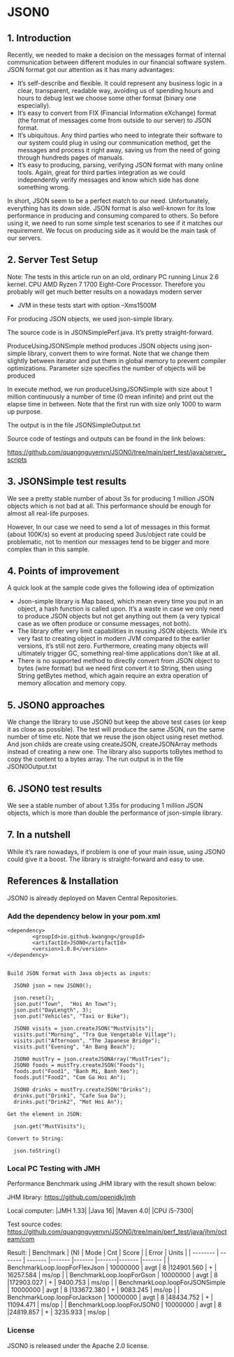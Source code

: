 # JSON0

## 1. Introduction

Recently, we needed to make a decision on the messages format of internal communication between different modules in our financial software system. JSON format got our attention as it has many advantages:

-	It’s self-describe and flexible. It could represent any business logic in a clear, transparent, readable way, avoiding us of spending hours and hours to debug lest we choose some other format (binary one especially).
-	It’s easy to convert from FIX (Financial Information eXchange) format (the format of messages come from outside to our server) to JSON format.
-	It’s ubiquitous. Any third parties who need to integrate their software to our system could plug in using our communication method, get the messages and process it right away, saving us from the need of going through hundreds pages of manuals.
-	It’s easy to producing, parsing, verifying JSON format with many online tools. Again, great for third parties integration as we could independently verify messages and know which side has done something wrong.

In short, JSON seem to be a perfect match to our need. Unfortunately, everything has its down side. JSON format is also well-known for its low performance in producing and consuming compared to others. So before using it, we need to run some simple test scenarios to see if it matches our requirement. We focus on producing side as it would be the main task of our servers.

## 2. Server Test Setup

Note: The tests in this article run on an old, ordinary PC running Linux 2.6 kernel. CPU AMD Ryzen 7 1700 Eight-Core Processor. Therefore you probably will get much better results on a nowadays modern server
-	JVM in these tests start with option –Xms1500M

For producing JSON objects, we used json-simple library.

The source code is in JSONSimplePerf.java. It’s pretty straight-forward.

ProduceUsingJSONSimple method produces JSON objects using json-simple library, convert them to wire format. Note that we change them slightly between iterator and put them in global memory to prevent compiler optimizations. Parameter size specifies the number of objects will be produced

In execute method, we run produceUsingJSONSimple with size about 1 million continuously a number of time (0 mean infinite) and print out the elapse time in between. Note that the first run with size only 1000 to warm up purpose.

The output is in the file JSONSimpleOutput.txt

Source code of testings and outputs can be found in the link belows:

https://github.com/quangnguyenvn/JSON0/tree/main/perf_test/java/server_scripts


## 3.	JSONSimple test results

We see a pretty stable number of about 3s for producing 1 million JSON objects which is not bad at all. This performance should be enough for almost all real-life purposes.

However, In our case we need to send a lot of messages in this format (about 100K/s) so event at producing speed 3us/object rate could be problematic, not to mention our messages tend to be bigger and more complex than in this sample.

## 4. Points of improvement

A quick look at the sample code gives the following idea of optimization
-	Json-simple library is Map based, which mean every time you put in an object, a hash function is called upon. It’s a waste in case we only need to produce JSON objects but not get anything out them (a very typical case as we often produce or consume messages, not both).
-	The library offer very limit capabilities in reusing JSON objects. While it’s very fast to creating object in modern JVM compared to the earlier versions, it’s still not zero. Furthermore, creating many objects will ultimately trigger GC, something real-time applications don’t like at all.
-	There is no supported method to directly convert from JSON object to bytes (wire format) but we need first convert it to String, then using String getBytes method, which again require an extra operation of memory allocation and memory copy.

## 5. JSON0 approaches

We change the library to use JSON0 but keep the above test cases (or keep it as close as possible). The test will produce the same JSON, run the same number of time etc.
Note that we reuse the json object using reset method. And json childs are create using createJSON, createJSONArray methods instead of creating a new one. The library also supports toBytes method to copy the content to a bytes array.
The run output is in the file JSON0Output.txt

## 6. JSON0 test results
We see a stable number of about 1.35s for producing 1 million JSON objects, which is more than double the performance of json-simple library.

## 7. In a nutshell
While it’s rare nowadays, if problem is one of your main issue, using JSON0 could give it a boost. The library is straight-forward and easy to use.


## References & Installation

JSON0 is already deployed on Maven Central Repositories.

### Add the dependency below in your pom.xml
```
<dependency>
    	<groupId>io.github.kwangng</groupId>
    	<artifactId>JSON0</artifactId>
    	<version>1.0.8</version>
</dependency>


Build JSON format with Java objects as inputs:

  JSON0 json = new JSON0();

  json.reset();
  json.put("Town",  "Hoi An Town");
  json.put("DayLength", 3);
  json.put("Vehicles", "Taxi or Bike");

  JSON0 visits = json.createJSON("MustVisits");
  visits.put("Morning", "Tra Que Vengetable Village");
  visits.put("Afternoon", "The Japanese Bridge");
  visits.put("Evening", "An Bang Beach");

  JSON0 mustTry = json.createJSONArray("MustTries");
  JSON0 foods = mustTry.createJSON("Foods");
  foods.put("Food1", "Banh Mi, Banh Xeo");
  foods.put("Food2", "Com Ga Hoi An");

  JSON0 drinks = mustTry.createJSON("Drinks");
  drinks.put("Drink1", "Cafe Sua Da");
  drinks.put("Drink2", "Mot Hoi An");

Get the element in JSON:

  json.get("MustVisits");

Convert to String:

  json.toString()

```

### Local PC Testing with JMH

Performance Benchmark using JHM library with the result shown below:

JHM library:
https://github.com/openjdk/jmh

Local computer:
|JMH 1.33|
|Java 16|
|Maven 4.0|
|CPU i5-7300|

Test source codes:
https://github.com/quangnguyenvn/JSON0/tree/main/perf_test/java/jhm/octeam/com

Result:
| Benchmark    						| (N) 		|  Mode  	| Cnt 		| Score 		| 		| Error	 		|	 Units 	|
| -------- 							| ------- 	|  -------  |-------   	|------- 		|-------|------- 		|------- 	|
| BenchmarkLoop.loopForFlexJson		| 10000000 	|	avgt	|	8		|124901.560		|	+	|	16257.584	|	ms/op	|
| BenchmarkLoop.loopForGson 		| 10000000  |	avgt	|	8		|172903.027		|	+	|	9400.753	|	ms/op	|
| BenchmarkLoop.loopForJSONSimple   | 10000000  |	avgt	|	8		|133672.380		|	+	|	9083.245	|	ms/op	|
| BenchmarkLoop.loopForJackson   	| 10000000  |	avgt	|	8		|48434.752		|	+	|	11094.471	|	ms/op	|
| BenchmarkLoop.loopForJSON0  	| 10000000  |	avgt	|	8		|24819.857		|	+	|	3235.933	|	ms/op	|

### License
JSON0 is released under the Apache 2.0 license.

